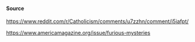 

#### Source

https://www.reddit.com/r/Catholicism/comments/u7zzhn/comment/i5iafpt/

https://www.americamagazine.org/issue/furious-mysteries
